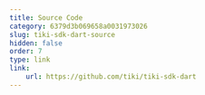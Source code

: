 ```yaml
---
title: Source Code
category: 6379d3b069658a0031973026
slug: tiki-sdk-dart-source
hidden: false
order: 7
type: link
link: 
    url: https://github.com/tiki/tiki-sdk-dart
---
```

